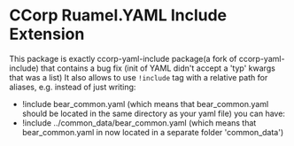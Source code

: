 # CCorp Ruamel.YAML Include Extension

This package is exactly ccorp-yaml-include package(a fork of ccorp-yaml-include) that contains a bug fix (init of YAML didn't accept a 'typ' kwargs that was a list)
It also allows to use `!include` tag with a relative path for aliases, e.g.
instead of just writing:
- !include bear_common.yaml (which means that bear_common.yaml should be located in the same directory as your yaml file)
you can have:
- !include ../common_data/bear_common.yaml (which means that bear_common.yaml in now located in a separate folder 'common_data')